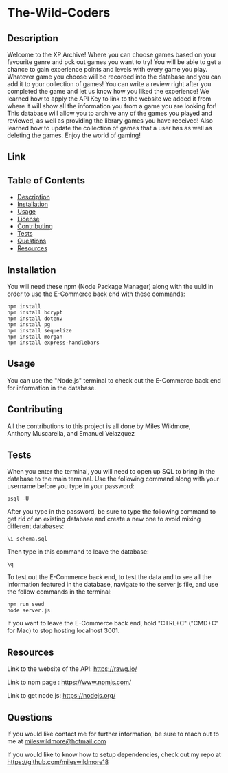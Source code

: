 # The-Wild-Coders

## Description
Welcome to the XP Archive! Where you can choose games based on your favourite genre and pck out games you want to try! You will be able to get a chance to gain experience points and levels with every game you play. Whatever game you choose will be recorded into the database and you can add it to your collection of games! You can write a review right after you completed the game and let us know how you liked the experience! We learned how to apply the API Key to link to the website we added it from where it will show all the information you from a game you are looking for! This database will allow you to archive any of the games you played and reviewed, as well as providing the library games you have received! Also learned how to update the collection of games that a user has as well as deleting the games. Enjoy the world of gaming! 


## Link



## Table of Contents

 * [Description](#description)
 * [Installation](#installation)
 * [Usage](#usage)
 * [License](#license)
 * [Contributing](#contributing)
 * [Tests](#tests)
 * [Questions](#questions)
 * [Resources](#resources)

## Installation

You will need these npm (Node Package Manager) along with the uuid in order to use the E-Commerce back end with these commands:
```
npm install
npm install bcrypt
npm install dotenv
npm install pg
npm install sequelize
npm install morgan
npm install express-handlebars
```
## Usage

You can use the "Node.js" terminal to check out the E-Commerce back end for information in the database.

## Contributing

All the contributions to this project is all done by Miles Wildmore,  
Anthony Muscarella, and Emanuel Velazquez

## Tests

When you enter the terminal, you will need to open up SQL to bring in the database to the main terminal. Use the following command along with your username before you type in your password:

```
psql -U 
```

After you type in the password, be sure to type the following command to get rid of an existing database and create a new one to avoid mixing different databases:

```
\i schema.sql
```

Then type in this command to leave the database:
```
\q
```
To test out the E-Commerce back end, to test the data and to see all the information featured in the database, navigate to the server js file, and use the follow commands in the terminal:
```
npm run seed
node server.js
```

If you want to leave the E-Commerce back end, hold "CTRL+C" ("CMD+C" for Mac) to stop hosting localhost 3001.

## Resources

Link to the website of the API: https://rawg.io/

Link to npm page : https://www.npmjs.com/

Link to get node.js: https://nodejs.org/

## Questions

If you would like contact me for further information, be sure to reach out to me at mileswildmore@hotmail.com

If you would like to know how to setup dependencies, check out my repo at https://github.com/mileswildmore18